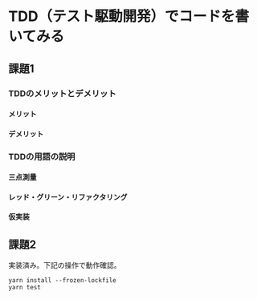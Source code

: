 # TDD（テスト駆動開発）でコードを書いてみる

## 課題1

### TDDのメリットとデメリット

#### メリット

#### デメリット

### TDDの用語の説明

#### 三点測量

#### レッド・グリーン・リファクタリング

#### 仮実装

## 課題2

実装済み。下記の操作で動作確認。

```shell
yarn install --frozen-lockfile
yarn test
```
